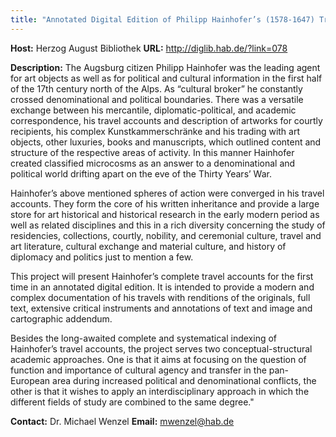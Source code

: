 ```yaml
---
title: "Annotated Digital Edition of Philipp Hainhofer’s (1578-1647) Travel and Collection Accounts"
---
```




**Host:** Herzog August Bibliothek
**URL:** <http://diglib.hab.de/?link=078>

**Description:** The Augsburg citizen Philipp Hainhofer was the leading agent for art objects as well
 as for political and cultural information in the first half of the 17th century north
 of the Alps. As “cultural broker” he constantly crossed denominational and political
 boundaries. There was a versatile exchange between his mercantile, diplomatic-political,
 and academic correspondence, his travel accounts and description of artworks for courtly
 recipients, his complex Kunstkammerschränke and his trading with art objects, other
 luxuries, books and manuscripts, which outlined content and structure of the respective
 areas of activity. In this manner Hainhofer created classified microcosms as an answer
 to a denominational and political world drifting apart on the eve of the Thirty Years’
 War.

Hainhofer’s above mentioned spheres of action were converged in his travel accounts.
 They form the core of his written inheritance and provide a large store for art historical
 and historical research in the early modern period as well as related disciplines
 and this in a rich diversity concerning the study of residencies, collections, courtly,
 nobility, and ceremonial culture, travel and art literature, cultural exchange and
 material culture, and history of diplomacy and politics just to mention a few.

This project will present Hainhofer’s complete travel accounts for the first time
 in an annotated digital edition. It is intended to provide a modern and complex documentation
 of his travels with renditions of the originals, full text, extensive critical instruments
 and annotations of text and image and cartographic addendum.

Besides the long-awaited complete and systematical indexing of Hainhofer’s travel
 accounts, the project serves two conceptual-structural academic approaches. One is
 that it aims at focusing on the question of function and importance of cultural agency
 and transfer in the pan-European area during increased political and denominational
 conflicts, the other is that it wishes to apply an interdisciplinary approach in which
 the different fields of study are combined to the same degree."

**Contact:** Dr. Michael Wenzel
**Email:** [mwenzel@hab.de](mailto:mwenzel@hab.de)

